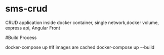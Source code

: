 # sms-crud
CRUD application inside docker container, single network,docker volume, express api, Angular Front


#Build Process 

docker-compose up
#if images are cached
docker-compose up --build
